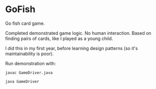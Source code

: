 # GoFish
Go fish card game.

Completed demonstrated game logic. No human interaction. Based on finding pairs of cards, like I played as a young child.

I did this in my first year, before learning design patterns (so it's maintainability is poor).

Run demonstration with:

```
javac GameDriver.java

java GameDriver
```

